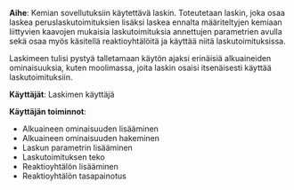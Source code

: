 **Aihe**: Kemian sovellutuksiin käytettävä laskin. Toteutetaan laskin, joka osaa laskea peruslaskutoimituksien lisäksi laskea ennalta määriteltyjen kemiaan liittyvien kaavojen mukaisia laskutoimituksia annettujen parametrien avulla sekä osaa myös käsitellä reaktioyhtälöitä ja käyttää niitä laskutoimituksissa.

Laskimeen tulisi pystyä talletamaan käytön ajaksi erinäisiä alkuaineiden ominaisuuksia, kuten moolimassa, joita laskin osaisi itsenäisesti käyttää laskutoimituksiin.


**Käyttäjät**: Laskimen käyttäjä

**Käyttäjän toiminnot**:
- Alkuaineen ominaisuuden lisääminen
- Alkuaineen ominaisuuden hakeminen
- Laskun parametrin lisääminen
- Laskutoimituksen teko
- Reaktioyhtälön lisääminen
- Reaktioyhtälön tasapainotus

